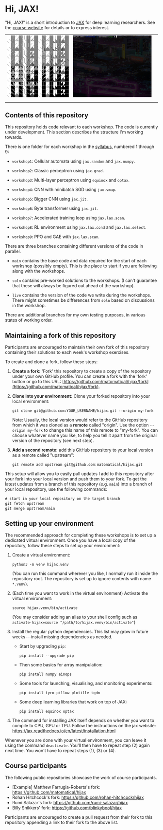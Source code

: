 Hi, JAX!
========

"Hi, JAX!" is a short introduction to [JAX](https://jax.readthedocs.io/) for
deep learning researchers.
See the [course website](https://far.in.net/hijax) for details or to express
interest.

<table>
<tbody>
  <tr>
    <td><img src="demos/workshop1.png" alt="workshop 1 visualisation"></td>
    <td><img src="demos/workshop2.gif" alt="workshop 2 visualisation"></td>
    <td><!--workshop 3--></td>
  </tr>
  <tr>
    <td><!--workshop 4--></td>
    <td><!--workshop 5--></td>
    <td><!--workshop 6--></td>
  </tr>
  <tr>
    <td><!--workshop 7--></td>
    <td><!--workshop 8--></td>
    <td><!--workshop 9--></td>
  </tr>
</tbody>
</table>

Contents of this repository
---------------------------

This repository holds code relevant to each workshop. The code is currently
under development. This section describes the structure I'm working towards.

There is one folder for each workshop in the
  [syllabus](https://far.in.net/hijax#syllabus),
numbered 1 through 9:

* `workshop1`: Cellular automata using `jax.random` and `jax.numpy`.

* `workshop2`: Classic perceptron using `jax.grad`.

* `workshop3`: Multi-layer perceptron using `equinox` and `optax`.

* `workshop4`: CNN with minibatch SGD using `jax.vmap`.

* `workshop5`: Bigger CNN using `jax.jit`.

* `workshop6`: Byte transformer using `jax.jit`.

* `workshop7`: Accelerated training loop using `jax.lax.scan`.

* `workshop8`: RL environment using `jax.lax.cond` and `jax.lax.select`.

* `workshop9`: PPO and GAE with `jax.lax.scan`.

There are three branches containing different versions of the code in
parallel.

* `main` contains the base code and data required for the start of each
  workshop (possibly empty).
  This is the place to start if you are following along with the workshops.

* `soln` contains pre-worked solutions to the workshops. (I can't guarantee
  that these will always be figured out ahead of the workshop).

* `live` contains the version of the code we write during the workshops.
  There might sometimes be differences from `soln` based on discussions in
  the workshop.

There are additional branches for my own testing purposes, in various states
of working order.

Maintaining a fork of this repository
-------------------------------------

Participants are encouraged to maintain their own fork of this repository
containing their solutions to each week's workshop exercises.

To create and clone a fork, follow these steps:

1.  **Create a fork:** 'Fork' this repository to create a copy of the
    repository under your own GitHub profile.
    You can create a fork with the 'fork' button or go to this URL:
    [https://github.com/matomatical/hijax/fork](https://github.com/matomatical/hijax/fork).

2.  **Clone into your environment:** Clone your forked repository into your
    local environment:
    ```
    git clone git@github.com:YOUR_USERNAME/hijax.git --origin my-fork
    ```

    Note: Usually, the local version would refer to the GitHub repository
    from which it was cloned as a **remote** called "origin". Use the option
    `--origin my-fork` to change this name of this remote to "my-fork".
    You can choose whatever name you like, to help you tell it apart from the
    original version of the repository (see next step).

3.  **Add a second remote:** add this GitHub repository to your local version
    as a remote called "upstream":
    ```
    git remote add upstream git@github.com:matomatical/hijax.git
    ```

This setup will allow you to easily pull updates I add to this repository
after your fork into your local version and push them to your fork.
To get the latest updates from a branch of this repository (e.g. `main`) into
a branch of your local repository, use the following commands:

```
# start in your local repository on the target branch
git fetch upstream
git merge upstream/main
```

Setting up your environment
---------------------------

The recommended approach for completing these workshops is to set up a
dedicated virtual environment.
Once you have a local copy of the repository, follow these steps to set up
your environment:

1.  Create a virtual environment:
    ```
    python3 -m venv hijax.venv
    ```
    (You can run this command wherever you like, I normally run it inside the
    repository root. The repository is set up to ignore contents with name
    `*.venv`).

2.  (Each time you want to work in the virtual environment)
    Activate the virtual environment:
    ```
    source hijax.venv/bin/activate
    ```
    (You may consider adding an alias to your shell config such as
    `activate-hijax=source "/path/to/hijax.venv/bin/activate"`)

3.  Install the regular python dependencies. This list may grow in future
    weeks---install missing dependencies as needed.

    * Start by upgrading `pip`:
      ```
      pip install --upgrade pip
      ```
    
    * Then some basics for array manipulation:
      ```
      pip install numpy einops
      ```

    * Some tools for launching, visualising, and monitoring experiments:
      ```
      pip install tyro pillow plotille tqdm
      ```
      
    * Some deep learning libraries that work on top of JAX:
      ```
      pip install equinox optax
      ```

4.  The command for installing JAX itself depends on whether you want to
    compile to CPU, GPU or TPU. Follow the instructions on the jax website:
    https://jax.readthedocs.io/en/latest/installation.html

Whenever you are done with your virtual environment, you can leave it using
the command `deactivate`. You'll then have to repeat step (2) again next
time. You won't have to repeat steps (1), (3) or (4).


Course participants
-------------------

The following public repositories showcase the work of course participants.

* [Example] Matthew Farrugia-Roberts's fork:
  https://github.com/matomatical/hijax
* Rohan Hitchcock's fork: 
  https://github.com/rohan-hitchcock/hijax
* Rumi Salazar's fork:
  https://github.com/rumi-salazar/hijax
* Billy Snikkers' fork:
  https://github.com/blinkybool/hijax

Participants are encouraged to create a pull request from their fork to this
repository appending a link to their fork to the above list.
